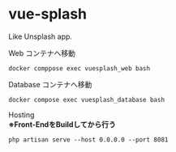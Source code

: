 # vue-splash

Like Unsplash app.

Web コンテナへ移動

```
docker comppose exec vuesplash_web bash
```

Database コンテナへ移動

```
docker compose exec vuesplash_database bash
```

Hosting \
**※Front-EndをBuildしてから行う**

```
php artisan serve --host 0.0.0.0 --port 8081
```
